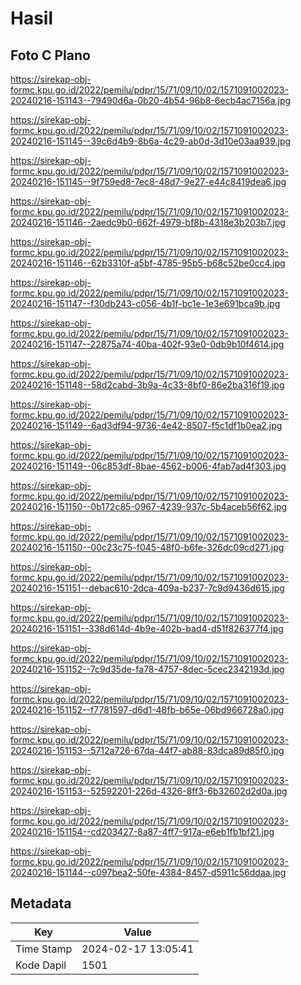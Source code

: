 # Hasil

## Foto C Plano

https://sirekap-obj-formc.kpu.go.id/2022/pemilu/pdpr/15/71/09/10/02/1571091002023-20240216-151143--79490d6a-0b20-4b54-96b8-6ecb4ac7156a.jpg

https://sirekap-obj-formc.kpu.go.id/2022/pemilu/pdpr/15/71/09/10/02/1571091002023-20240216-151145--39c6d4b9-8b6a-4c29-ab0d-3d10e03aa939.jpg

https://sirekap-obj-formc.kpu.go.id/2022/pemilu/pdpr/15/71/09/10/02/1571091002023-20240216-151145--9f759ed8-7ec8-48d7-9e27-e44c8419dea6.jpg

https://sirekap-obj-formc.kpu.go.id/2022/pemilu/pdpr/15/71/09/10/02/1571091002023-20240216-151146--2aedc9b0-662f-4979-bf8b-4318e3b203b7.jpg

https://sirekap-obj-formc.kpu.go.id/2022/pemilu/pdpr/15/71/09/10/02/1571091002023-20240216-151146--62b3310f-a5bf-4785-95b5-b68c52be0cc4.jpg

https://sirekap-obj-formc.kpu.go.id/2022/pemilu/pdpr/15/71/09/10/02/1571091002023-20240216-151147--f30db243-c056-4b1f-bc1e-1e3e691bca9b.jpg

https://sirekap-obj-formc.kpu.go.id/2022/pemilu/pdpr/15/71/09/10/02/1571091002023-20240216-151147--22875a74-40ba-402f-93e0-0db9b10f4614.jpg

https://sirekap-obj-formc.kpu.go.id/2022/pemilu/pdpr/15/71/09/10/02/1571091002023-20240216-151148--58d2cabd-3b9a-4c33-8bf0-86e2ba316f19.jpg

https://sirekap-obj-formc.kpu.go.id/2022/pemilu/pdpr/15/71/09/10/02/1571091002023-20240216-151149--6ad3df94-9736-4e42-8507-f5c1df1b0ea2.jpg

https://sirekap-obj-formc.kpu.go.id/2022/pemilu/pdpr/15/71/09/10/02/1571091002023-20240216-151149--06c853df-8bae-4562-b006-4fab7ad4f303.jpg

https://sirekap-obj-formc.kpu.go.id/2022/pemilu/pdpr/15/71/09/10/02/1571091002023-20240216-151150--0b172c85-0967-4239-937c-5b4aceb56f62.jpg

https://sirekap-obj-formc.kpu.go.id/2022/pemilu/pdpr/15/71/09/10/02/1571091002023-20240216-151150--00c23c75-f045-48f0-b6fe-326dc09cd271.jpg

https://sirekap-obj-formc.kpu.go.id/2022/pemilu/pdpr/15/71/09/10/02/1571091002023-20240216-151151--debac610-2dca-409a-b237-7c9d9436d615.jpg

https://sirekap-obj-formc.kpu.go.id/2022/pemilu/pdpr/15/71/09/10/02/1571091002023-20240216-151151--338d614d-4b9e-402b-bad4-d51f826377f4.jpg

https://sirekap-obj-formc.kpu.go.id/2022/pemilu/pdpr/15/71/09/10/02/1571091002023-20240216-151152--7c9d35de-fa78-4757-8dec-5cec2342193d.jpg

https://sirekap-obj-formc.kpu.go.id/2022/pemilu/pdpr/15/71/09/10/02/1571091002023-20240216-151152--f7781597-d6d1-48fb-b65e-06bd966728a0.jpg

https://sirekap-obj-formc.kpu.go.id/2022/pemilu/pdpr/15/71/09/10/02/1571091002023-20240216-151153--5712a726-67da-44f7-ab88-83dca89d85f0.jpg

https://sirekap-obj-formc.kpu.go.id/2022/pemilu/pdpr/15/71/09/10/02/1571091002023-20240216-151153--52592201-226d-4326-8ff3-6b32602d2d0a.jpg

https://sirekap-obj-formc.kpu.go.id/2022/pemilu/pdpr/15/71/09/10/02/1571091002023-20240216-151154--cd203427-8a87-4ff7-917a-e6eb1fb1bf21.jpg

https://sirekap-obj-formc.kpu.go.id/2022/pemilu/pdpr/15/71/09/10/02/1571091002023-20240216-151144--c097bea2-50fe-4384-8457-d5911c56ddaa.jpg


## Metadata

| Key        | Value               |
| ---------- | ------------------- |
| Time Stamp | 2024-02-17 13:05:41 |
| Kode Dapil | 1501                |



